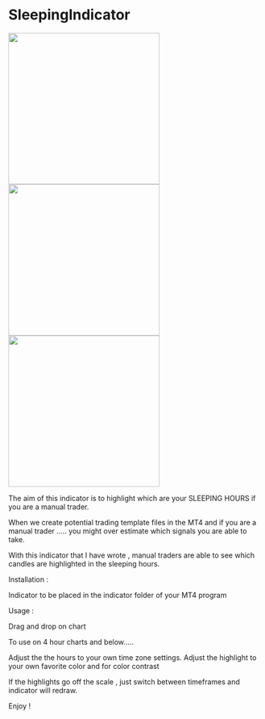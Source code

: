 # SleepingIndicator

<img src="https://github.com/MarkChew/SleepingIndicator/blob/master/SleepingIndicator1.PNG"  height="300">

<img src="https://github.com/MarkChew/SleepingIndicator/blob/master/SleepingIndicator2.PNG"  height="300">
<img src="https://github.com/MarkChew/SleepingIndicator/blob/master/SleepingIndicator3.png"  height="300">

The aim of this indicator is to highlight which are your SLEEPING HOURS if you are a manual trader. 

When we create potential trading template files in the MT4 and if you are a manual trader ..... you might over estimate which signals you are able to take. 

With this indicator that I have wrote , manual traders are able to see which candles are highlighted in the sleeping hours.

Installation : 

Indicator to be placed in the indicator folder of your MT4 program

Usage : 

Drag and drop on chart 
 
To use on 4 hour charts and below..... 

Adjust the the hours to your own time zone settings. 
Adjust the highlight to your own favorite color and for color contrast

If the highlights go off the scale , just switch between timeframes and indicator will redraw. 

Enjoy ! 
